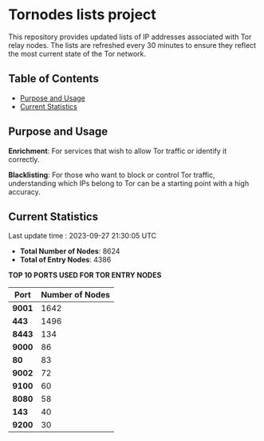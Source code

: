 # Tornodes lists project

This repository provides updated lists of IP addresses associated with Tor relay nodes. The lists are refreshed every 30 minutes to ensure they reflect the most current state of the Tor network.

## Table of Contents

- [Purpose and Usage](#purpose-and-usage)
- [Current Statistics](#current-statistics)


## Purpose and Usage

**Enrichment**: For services that wish to allow Tor traffic or identify it correctly.

**Blacklisting**: For those who want to block or control Tor traffic, understanding which IPs belong to Tor can be a starting point with a high accuracy.

## Current Statistics

Last update time : 2023-09-27 21:30:05 UTC

- **Total Number of Nodes**: 8624
- **Total of Entry Nodes**: 4386

**TOP 10 PORTS USED FOR TOR ENTRY NODES**

| **Port** | **Number of Nodes** |
|------|-----------------|
| **9001**   | 1642  |
| **443**   | 1496  |
| **8443**   | 134  |
| **9000**   | 86  |
| **80**   | 83  |
| **9002**   | 72  |
| **9100**   | 60  |
| **8080**   | 58  |
| **143**   | 40  |
| **9200**   | 30  |

